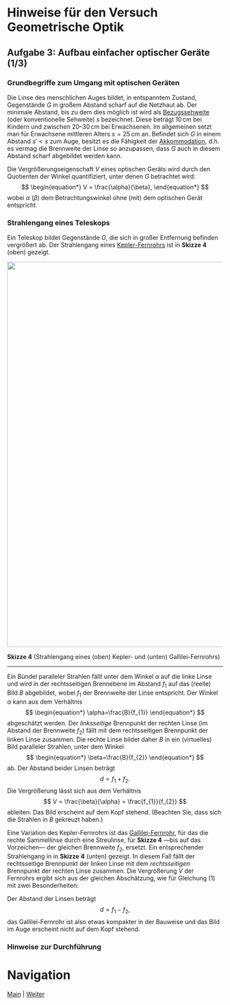 # Hinweise für den Versuch Geometrische Optik

## Aufgabe 3: Aufbau einfacher optischer Geräte (1/3)

### Grundbegriffe zum Umgang mit optischen Geräten

Die Linse des menschlichen Auges bildet, in entspanntem Zustand, Gegenstände $G$ in großem Abstand scharf auf die Netzhaut ab. Der minimale Abstand, bis zu dem dies möglich ist wird als [Bezugssehweite](https://de.wikipedia.org/wiki/Aufl%C3%B6sungsverm%C3%B6gen#Auge) (oder konventionelle Sehweite) $s$ bezeichnet. Diese beträgt $10\,\mathrm{cm}$ bei Kindern und zwischen $\text{20--30}\,\mathrm{cm}$ bei Erwachsenen. Im allgemeinen setzt man für Erwachsene mittleren Alters $s=25\,\mathrm{cm}$ an. Befindet sich $G$ in einem Abstand $s'<s$ zum Auge, besitzt es die Fähigkeit der [Akkommodation](https://de.wikipedia.org/wiki/Akkommodation_(Auge)), d.h. es vermag die Brennweite der Linse so anzupassen, dass $G$ auch in diesem Abstand scharf abgebildet werden kann.

Die Vergrößerungseigenschaft $V$ eines optischen Geräts wird durch den Quotienten der Winkel quantifiziert, unter denen $G$ betrachtet wird: 
$$
\begin{equation*}
V = \frac{\alpha}{\beta},
\end{equation*}
$$
wobei $\alpha$ ($\beta$) dem Betrachtungswinkel ohne (mit) dem optischen Gerät entspricht.  

### Strahlengang eines Teleskops

Ein Teleskop bildet Gegenstände $G$, die sich in großer Entfernung befinden vergrößert ab. Der Strahlengang eines [Kepler-Fernrohrs](https://de.wikipedia.org/wiki/Fernrohr#Kepler-Fernrohr) ist in **Skizze 4** (oben) gezeigt. 

<img src="./figures/KeplerGallilei.png" width="900" style="zoom:100%;" />

**Skizze 4** (Strahlengang eines (oben) Kepler- und (unten) Gallilei-Fernrohrs)

---

Ein Bündel paralleler Strahlen fällt unter dem Winkel $\alpha$ auf die linke Linse und wird in der rechtsseitigen Brennebene im Abstand $f_{1}$ auf das (reelle) Bild $B$ abgebildet, wobei $f_{1}$ der Brennweite der Linse entspricht. Der Winkel $\alpha$ kann aus dem Verhältnis
$$
\begin{equation*}
\alpha=\frac{B}{f_{1}}
\end{equation*}
$$
abgeschätzt werden. Der *linksseitige* Brennpunkt der rechten Linse (im Abstand der Brennweite $f_{2}$) fällt mit dem rechtsseitigen Brennpunkt der linken Linse zusammen. Die rechte Linse bildet daher $B$ in ein (virtuelles) Bild paralleler Strahlen, unter dem Winkel 
$$
\begin{equation*}
\beta=\frac{B}{f_{2}}
\end{equation*}
$$
ab. Der Abstand beider Linsen beträgt
$$
\begin{equation*}
d=f_{1}+f_{2}.
\end{equation*}
$$
Die Vergrößerung lässt sich aus dem Verhältnis
$$
V = \frac{\beta}{\alpha} = \frac{f_{1}}{f_{2}}
$$
ableiten. Das Bild erscheint auf dem Kopf stehend. (Beachten Sie, dass sich die Strahlen in $B$ gekreuzt haben.) 

Eine Variation des Kepler-Fernrohrs ist das [Gallilei-Fernrohr](https://de.wikipedia.org/wiki/Fernrohr#Galilei-Fernrohr), für das die rechte Sammellinse durch eine Streulinse, für **Skizze 4** —bis auf das Vorzeichen— der gleichen Brennweite $f_{2}$, ersetzt. Ein entsprechender Strahlengang in in **Skizze 4** (unten) gezeigt. In diesem Fall fällt der rechtsseitige Brennpunkt der linken Linse mit dem *rechtsseitigen* Brennpunkt der rechten Linse zusammen. Die Vergrößerung $V$ der Fernrohrs ergibt sich aus der gleichen Abschätzung, wie für Gleichung (1) mit zwei Besonderheiten: 

Der Abstand der Linsen beträgt 
$$
\begin{equation*}
d = f_{1} - f_{2},
\end{equation*}
$$
das Gallilei-Fernrohr ist also etwas kompakter in der Bauweise und das Bild im Auge erscheint nicht auf dem Kopf stehend. 

### Hinweise zur Durchführung

# Navigation

 [Main](https://git.scc.kit.edu/etp-lehre/p1-for-students/-/tree/main/Geometrische%20Optik) | [Weiter](https://git.scc.kit.edu/etp-lehre/p1-for-students/-/blob/main/Geometrische%20Optik/Hinweise-Aufgabe-3-a.md)

